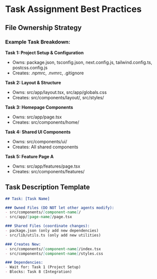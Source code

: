 # Task Assignment Best Practices

## File Ownership Strategy

### Example Task Breakdown:

**Task 1: Project Setup & Configuration**
- Owns: package.json, tsconfig.json, next.config.js, tailwind.config.ts, postcss.config.js
- Creates: .npmrc, .nvmrc, .gitignore

**Task 2: Layout & Structure**
- Owns: src/app/layout.tsx, src/app/globals.css
- Creates: src/components/layout/, src/styles/

**Task 3: Homepage Components**
- Owns: src/app/page.tsx
- Creates: src/components/home/

**Task 4: Shared UI Components**
- Owns: src/components/ui/
- Creates: All shared components

**Task 5: Feature Page A**
- Owns: src/app/features/page.tsx
- Creates: src/components/features/

## Task Description Template

```markdown
## Task: [Task Name]

### Owned Files (DO NOT let other agents modify):
- src/components/[component-name]/
- src/app/[page-name]/page.tsx

### Shared Files (coordinate changes):
- package.json (only add new dependencies)
- src/lib/utils.ts (only add new utilities)

### Creates New:
- src/components/[component-name]/index.tsx
- src/components/[component-name]/styles.css

### Dependencies:
- Wait for: Task 1 (Project Setup)
- Blocks: Task 8 (Integration)
```